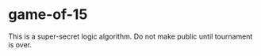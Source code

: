 # game-of-15
 
This is a super-secret logic algorithm.
Do not make public until tournament is over.
